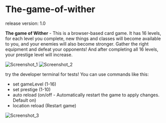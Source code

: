 # The-game-of-wither
release version: 1.0

**The game of Wither** - This is a browser-based card game. It has 16 levels, for each level you complete, new things and classes will become available to you, and your enemies will also become stronger. Gather the right equipment and defeat your opponents! And after completing all 16 levels, your prestige level will increase.

![Screenshot_1](https://github.com/Holder-hash/The-game-of-wither/assets/63481484/da7c3eb8-2ffa-490a-a442-ef15b49adec8)
![Screenshot_2](https://github.com/Holder-hash/The-game-of-wither/assets/63481484/afe048d5-c66d-4e19-b863-5cab4574a74e)

try the developer terminal for tests!
You can use commands like this:
* set gameLevel (1-16)
* set prestige (1-10)
* auto reload (on/off - Automatically restart the game to apply changes. Default on)
* location reload (Restart game)

![Screenshot_3](https://github.com/Holder-hash/The-game-of-wither/assets/63481484/84b504f4-2136-429c-8ac9-794539bb4ea1)
